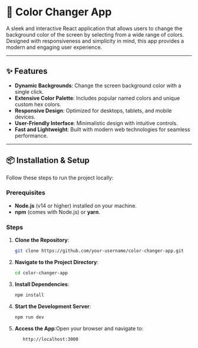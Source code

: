 # 🎨 Color Changer App

A sleek and interactive React application that allows users to change the background color of the screen by selecting from a wide range of colors. Designed with responsiveness and simplicity in mind, this app provides a modern and engaging user experience.

---

## ✨ Features

- **Dynamic Backgrounds**: Change the screen background color with a single click.
- **Extensive Color Palette**: Includes popular named colors and unique custom hex colors.
- **Responsive Design**: Optimized for desktops, tablets, and mobile devices.
- **User-Friendly Interface**: Minimalistic design with intuitive controls.
- **Fast and Lightweight**: Built with modern web technologies for seamless performance.

---

## 📦 Installation & Setup

Follow these steps to run the project locally:

### Prerequisites

- **Node.js** (v14 or higher) installed on your machine.
- **npm** (comes with Node.js) or **yarn**.

### Steps

1. **Clone the Repository**:
   ```bash
   git clone https://github.com/your-username/color-changer-app.git

2. **Navigate to the Project Directory**:
   ```bash
   cd color-changer-app
   ```
3. **Install Dependencies**:
   ```bash
   npm install
   ```
4. **Start the Development Server**:
   ```bash
   npm run dev
   ```
5. **Access the App**:Open your browser and navigate to:
      ```bash
         http://localhost:3000
